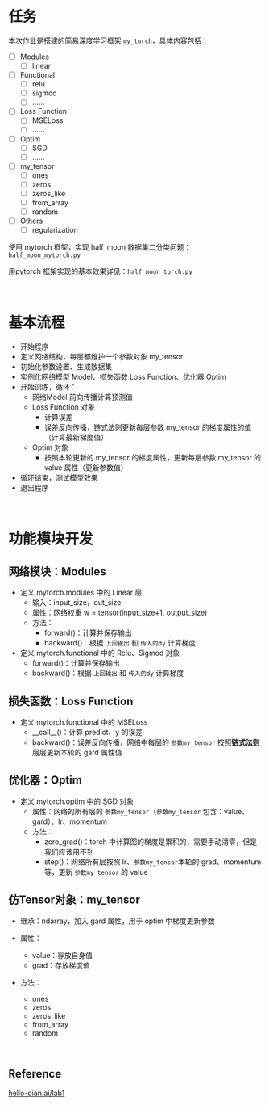 # 任务

本次作业是搭建的简易深度学习框架 `my_torch`，具体内容包括：

- [ ] Modules
    - [ ] linear
- [ ] Functional
    - [ ] relu
    - [ ] sigmod
    - [ ] ……
- [ ] Loss Function
    - [ ] MSELoss
    - [ ] ……
- [ ] Optim
    - [ ] SGD
    - [ ] ……
- [ ] my_tensor 
    - [ ] ones
    - [ ] zeros
    - [ ] zeros_like
    - [ ] from_array
    - [ ] random
- [ ] Others
    - [ ] regularization

使用 mytorch 框架，实现 half_moon 数据集二分类问题：`half_moon_mytorch.py`

用pytorch 框架实现的基本效果详见：`half_moon_torch.py`

&nbsp;

# 基本流程

- 开始程序
- 定义网络结构，每层都维护一个参数对象 my_tensor
- 初始化参数设置、生成数据集
- 实例化网络模型 Model、损失函数 Loss Function、优化器 Optim
- 开始训练，循环：
    - 网络Model 前向传播计算预测值
    - Loss Function 对象
        - 计算误差
        - 误差反向传播，链式法则更新每层参数 my_tensor 的梯度属性的值（计算最新梯度值）
    - Optim 对象
        - 按照本轮更新的 my_tensor 的梯度属性，更新每层参数 my_tensor 的 value 属性（更新参数值）
- 循环结束，测试模型效果
- 退出程序

&nbsp;

# 功能模块开发

## 网络模块：Modules

- 定义 mytorch.modules 中的 Linear 层
    - 输入：input_size，out_size
    - 属性：网络权重 w = tensor(input_size+1, output_size)
    - 方法：
        - forward()：计算并保存输出
        - backward()：根据 `上回输出` 和 `传入的dy` 计算梯度
- 定义 mytorch.functional 中的 Relu、Sigmod 对象
    - forward()：计算并保存输出
    - backward()：根据 `上回输出` 和 `传入的dy` 计算梯度

## 损失函数：Loss Function

- 定义 mytorch.functional 中的 MSELoss
    - \_\_call_\_()：计算 predict、y 的误差
    - backward()：误差反向传播，网络中每层的 `参数my_tensor` 按照**链式法则**层层更新本轮的 gard 属性值

## 优化器：Optim

- 定义 mytorch.optim 中的 SGD 对象
    - 属性：网络的所有层的 `参数my_tensor`（`参数my_tensor` 包含：value、gard）、lr、momentum
    - 方法：
        - zero_grad()：torch 中计算图的梯度是累积的，需要手动清零，但是我们应该用不到
        - step()：网络所有层按照 lr、`参数my_tensor`本轮的 grad、momentum 等，更新 `参数my_tensor` 的 value

## 仿Tensor对象：my_tensor

- 继承：ndarray，加入 gard 属性，用于 optim 中梯度更新参数
- 属性：

    - value：存放自身值
    - grad：存放梯度值
- 方法：
    - ones
    - zeros
    - zeros_like
    - from_array
    - random

&nbsp;

## Reference

[hello-dian.ai/lab1](https://github.com/npurson/hello-dian.ai/tree/main/lab1)
